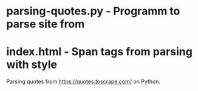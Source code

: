 # parsing-quotes.py - Programm to parse site from 
# index.html - <span> Span tags from parsing with style </span>
Parsing quotes from https://quotes.toscrape.com/ on Python.


